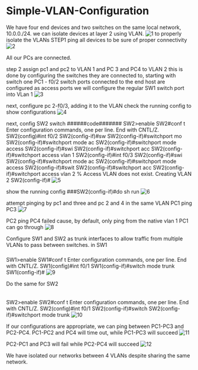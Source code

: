 # Simple-VLAN-Configuration

We have four end devices and two switches on the same local network, 10.0.0./24.
we can isolate devices at layer 2 using VLAN.
![1](https://github.com/kelubia/Simple-VLAN-Configuration/assets/98921903/278c5bf0-5f85-4198-a31d-19bd95a270c2)
to properly isolate the VLANs 
STEP1
ping all devices to be sure of proper connectivity
![2](https://github.com/kelubia/Simple-VLAN-Configuration/assets/98921903/c2c9fe28-d165-47f8-8cc0-468da34222b9)

All our PCs are connected. 

step 2
assign pc1 and pc2 to VLAN 1
and PC 3 and PC4 to VLAN 2
this is done by configuring the switches they are connected to, starting with switch one
PC1 - f0/2
switch ports connected to the end host are configured as access ports
we will configure the regular SW1 switch port into VLan 1
![3](https://github.com/kelubia/Simple-VLAN-Configuration/assets/98921903/2e91a2c4-dfc4-4ebd-b550-d32d3f822829)

next, configure pc 2-f0/3, adding it to the VLAN
check the running config to show configurations
![4](https://github.com/kelubia/Simple-VLAN-Configuration/assets/98921903/8d5afc30-0840-4607-9b18-cc780758a3f7)

next, config SW2 switch
######code#######
 SW2>enable
SW2#conf t
Enter configuration commands, one per line. End with CNTL/Z.
SW2(config)#int f0/2
SW2(config-if)#sw
SW2(config-if)#switchport mo
SW2(config-if)#switchport mode ac
SW2(config-if)#switchport mode access 
SW2(config-if)#swi
SW2(config-if)#switchport acc
SW2(config-if)#switchport access vlan 1
SW2(config-if)#int f0/3
SW2(config-if)#swi
SW2(config-if)#switchport mode ac
SW2(config-if)#switchport mode access 
SW2(config-if)#swit
SW2(config-if)#switchport acc
SW2(config-if)#switchport access vlan 2
% Access VLAN does not exist. Creating VLAN 2
SW2(config-if)#
![5](https://github.com/kelubia/Simple-VLAN-Configuration/assets/98921903/d8307ff3-ca02-454e-a669-d1cb3c68802d)

show the running config
###SW2(config-if)#do sh run
![6](https://github.com/kelubia/Simple-VLAN-Configuration/assets/98921903/23080d7e-9939-44a1-8273-886fc5d20119)

attempt pinging by pc1 and three and pc 2 and 4 in the same VLAN
PC1 ping PC3
![7](https://github.com/kelubia/Simple-VLAN-Configuration/assets/98921903/fd92f572-a2a3-4407-9dc3-42eafad1063e)

PC2 ping PC4 failed cause, by default, only ping from the native vlan 1 PC1 can go through
![8](https://github.com/kelubia/Simple-VLAN-Configuration/assets/98921903/8c43787b-9df2-4945-8913-b15947796ddc)

Configure SW1 and SW2 as trunk interfaces to allow traffic from multiple VLANs to pass between switches.
in SW1
#####
SW1>enable
SW1#conf t
Enter configuration commands, one per line. End with CNTL/Z.
SW1(config)#int f0/1
SW1(config-if)#switch mode trunk
SW1(config-if)#
![9](https://github.com/kelubia/Simple-VLAN-Configuration/assets/98921903/9f35ff4f-18df-4f10-ab2a-33b091e57585)

Do the same for SW2
######
SW2>enable
SW2#conf t
Enter configuration commands, one per line. End with CNTL/Z.
SW2(config)#int f0/1
SW2(config-if)#switch
SW2(config-if)#switchport mode trunk
![10](https://github.com/kelubia/Simple-VLAN-Configuration/assets/98921903/5f46e6c0-50e8-4639-a822-2a93680d2d8b)

If our configurations are appropriate, we can ping between PC1-PC3 and PC2-PC4.
PC1-PC2 and PC4 will time out, while PC1-PC3 will succeed
![11](https://github.com/kelubia/Simple-VLAN-Configuration/assets/98921903/3ef992c0-9203-4002-a997-76127e3dbd00)

PC2-PC1 and PC3 will fail while PC2-PC4 will succeed
![12](https://github.com/kelubia/Simple-VLAN-Configuration/assets/98921903/6cbb8252-4ec1-409e-9dca-cd97d16b2027)


We have isolated our networks between 4 VLANs despite sharing the same network.



